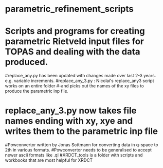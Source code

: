 # parametric_refinement_scripts
# Scripts and programs for creating parametric Rietveld input files for TOPAS and dealing with the data produced.
#replace_any.py has been updated with changes made over last 2-3 years. e.g. variable increments.
#replace_any_3.py : Nicolai's replace_any3 script works on an entire folder
#-and picks out the names of the xy files to produce the parametric inp file.
# replace_any_3.py now takes file names ending with xy, xye and writes them to the parametric inp file
#Powconvertor written by Jonas Sottmann for converting data in q-space to 2th in various formats.
#Powconvertor needs to be generalised to accept newer ascii formats like .qI
#XRDCT_tools is a folder with scripts and workbooks that are most helpful for XRDCT
